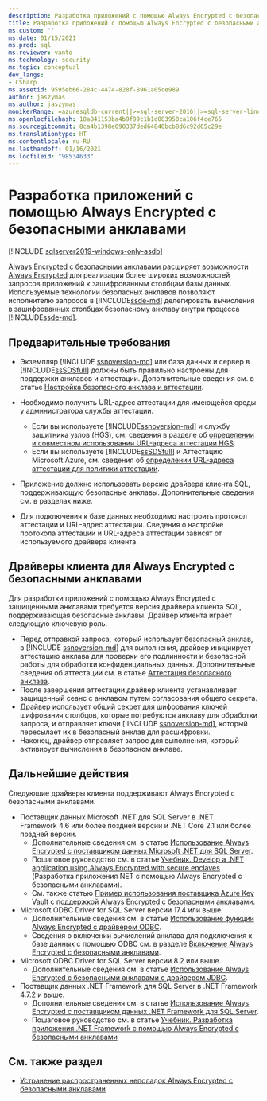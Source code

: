 ```yaml
---
description: Разработка приложений с помощью Always Encrypted с безопасными анклавами
title: Разработка приложений с помощью Always Encrypted с безопасными анклавами | Документация Майкрософт
ms.custom: ''
ms.date: 01/15/2021
ms.prod: sql
ms.reviewer: vanto
ms.technology: security
ms.topic: conceptual
dev_langs:
- CSharp
ms.assetid: 9595eb66-284c-4474-828f-8961a05ce989
author: jaszymas
ms.author: jaszymas
monikerRange: =azuresqldb-current||>=sql-server-2016||>=sql-server-linux-2017||=azuresqldb-mi-current
ms.openlocfilehash: 18a841153ba4b9f99c1b1d083950ca106f4ce765
ms.sourcegitcommit: 8ca4b1398e090337ded64840bcb8d6c92d65c29e
ms.translationtype: HT
ms.contentlocale: ru-RU
ms.lasthandoff: 01/16/2021
ms.locfileid: "98534633"
---
```

# <a name="develop-applications-using-always-encrypted-with-secure-enclaves"></a>Разработка приложений с помощью Always Encrypted с безопасными анклавами
[!INCLUDE [sqlserver2019-windows-only-asdb](../../../includes/applies-to-version/sqlserver2019-windows-only-asdb.md)]

[Always Encrypted с безопасными анклавами](always-encrypted-enclaves.md) расширяет возможности [Always Encrypted](always-encrypted-database-engine.md) для реализации более широких возможностей запросов приложений к зашифрованным столбцам базы данных. Используемые технологии безопасных анклавов позволяют исполнителю запросов в [!INCLUDE[ssde-md](../../../includes/ssde-md.md)] делегировать вычисления в зашифрованных столбцах безопасному анклаву внутри процесса [!INCLUDE[ssde-md](../../../includes/ssde-md.md)].

## <a name="prerequisites"></a>Предварительные требования

- Экземпляр [!INCLUDE [ssnoversion-md](../../../includes/ssnoversion-md.md)] или база данных и сервер в [!INCLUDE[ssSDSfull](../../../includes/sssdsfull-md.md)] должны быть правильно настроены для поддержки анклавов и аттестации. Дополнительные сведения см. в статье [Настройка безопасного анклава и аттестации](configure-always-encrypted-enclaves.md#set-up-the-secure-enclave-and-attestation).
- Необходимо получить URL-адрес аттестации для имеющейся среды у администратора службы аттестации.

  - Если вы используете [!INCLUDE[ssnoversion-md](../../../includes/ssnoversion-md.md)] и службу защитника узлов (HGS), см. сведения в разделе об [определении и совместном использовании URL-адреса аттестации HGS](../../../relational-databases/security/encryption/always-encrypted-enclaves-host-guardian-service-deploy.md#step-6-determine-and-share-the-hgs-attestation-url).
  - Если вы используете [!INCLUDE[ssSDSfull](../../../includes/sssdsfull-md.md)] и Аттестацию Microsoft Azure, см. сведения об [определении URL-адреса аттестации для политики аттестации](/azure-sql/database/always-encrypted-enclaves-configure-attestation#determine-the-attestation-url-for-your-attestation-policy).

- Приложение должно использовать версию драйвера клиента SQL, поддерживающую безопасные анклавы. Дополнительные сведения см. в разделах ниже.

- Для подключения к базе данных необходимо настроить протокол аттестации и URL-адрес аттестации. Сведения о настройке протокола аттестации и URL-адреса аттестации зависят от используемого драйвера клиента.

## <a name="client-drivers-for-always-encrypted-with-secure-enclaves"></a>Драйверы клиента для Always Encrypted с безопасными анклавами

Для разработки приложений с помощью Always Encrypted с защищенными анклавами требуется версия драйвера клиента SQL, поддерживающая безопасные анклавы. Драйвер клиента играет следующую ключевую роль.

- Перед отправкой запроса, который использует безопасный анклав, в [!INCLUDE [ssnoversion-md](../../../includes/ssnoversion-md.md)] для выполнения, драйвер инициирует аттестацию анклава для проверки его подлинности и безопасной работы для обработки конфиденциальных данных. Дополнительные сведения об аттестации см. в статье [Аттестация безопасного анклава](always-encrypted-enclaves.md#secure-enclave-attestation).
- После завершения аттестации драйвер клиента устанавливает защищенный сеанс с анклавом путем согласования общего секрета.
- Драйвер использует общий секрет для шифрования ключей шифрования столбцов, которые потребуются анклаву для обработки запроса, и отправляет ключи [!INCLUDE [ssnoversion-md](../../../includes/ssnoversion-md.md)], который пересылает их в безопасный анклав для расшифровки. 
- Наконец, драйвер отправляет запрос для выполнения, который активирует вычисления в безопасном анклаве.

## <a name="next-steps"></a>Дальнейшие действия

Следующие драйверы клиента поддерживают Always Encrypted с безопасными анклавами.

- Поставщик данных Microsoft .NET для SQL Server в .NET Framework 4.6 или более поздней версии и .NET Core 2.1 или более поздней версии. 
    - Дополнительные сведения см. в статье [Использование Always Encrypted с поставщиком данных Microsoft .NET для SQL Server](../../../connect/ado-net/sql/sqlclient-support-always-encrypted.md).
    - Пошаговое руководство см. в статье [Учебник. Develop a .NET application using Always Encrypted with secure enclaves](../../../connect/ado-net/sql/tutorial-always-encrypted-enclaves-develop-net-apps.md) (Разработка приложения NET с помощью Always Encrypted с безопасными анклавами).
    - См. также статью [Пример использования поставщика Azure Key Vault с поддержкой Always Encrypted с безопасными анклавами](../../../connect/ado-net/sql/azure-key-vault-enclave-example.md).
- Microsoft ODBC Driver for SQL Server версии 17.4 или выше. 
    - Дополнительные сведения см. в статье [Использование функции Always Encrypted с драйвером ODBC](../../../connect/odbc/using-always-encrypted-with-the-odbc-driver.md). 
    - Сведения о включении вычислений анклава для подключения к базе данных с помощью ODBC см. в разделе [Включение Always Encrypted с безопасными анклавами](../../../connect/odbc/using-always-encrypted-with-the-odbc-driver.md#enabling-always-encrypted-with-secure-enclaves).
- Microsoft ODBC Driver for SQL Server версии 8.2 или выше.
    - Дополнительные сведения см. в статье [Использование Always Encrypted с безопасными анклавами с драйвером JDBC](../../../connect/jdbc/using-always-encrypted-with-secure-enclaves-with-the-jdbc-driver.md).
- Поставщик данных .NET Framework для SQL Server в .NET Framework 4.7.2 и выше. 
    - Дополнительные сведения см. в статье [Использование Always Encrypted с поставщиком данных .NET Framework для SQL Server](../../../relational-databases/security/encryption/develop-using-always-encrypted-with-net-framework-data-provider.md).
    - Пошаговое руководство см. в статье [Учебник. Разработка приложения .NET Framework с помощью Always Encrypted с безопасными анклавами](../tutorial-always-encrypted-enclaves-develop-net-framework-apps.md)

## <a name="see-also"></a>См. также раздел

- [Устранение распространенных неполадок Always Encrypted с безопасными анклавами](always-encrypted-enclaves-troubleshooting.md)
